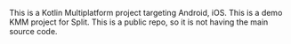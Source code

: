 This is a Kotlin Multiplatform project targeting Android, iOS.
This is a demo KMM project for Split. 
This is a public repo, so it is not having the main source code.
